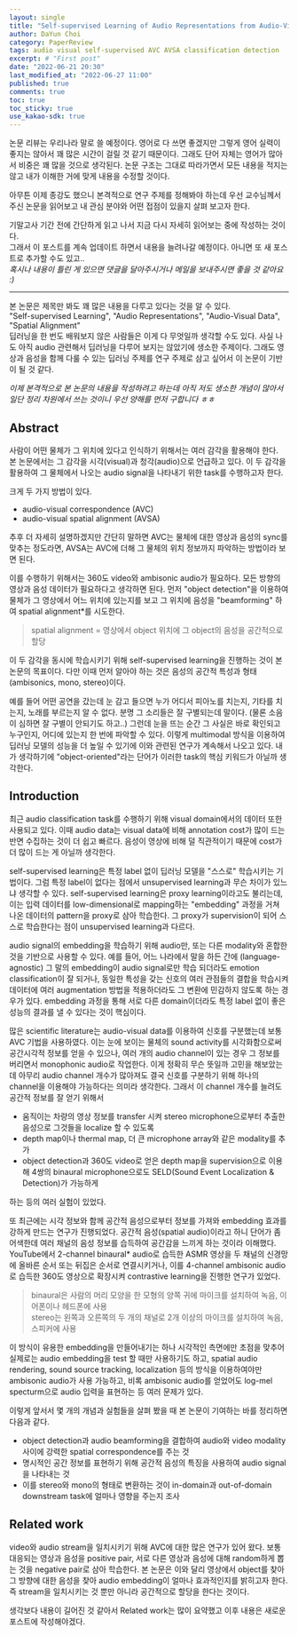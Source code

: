 ```yaml
---
layout: single
title: "Self-supervised Learning of Audio Representations from Audio-Visual Data using Spatial Alignment (1)"
author: DaYun Choi
category: PaperReview
tags: audio visual self-supervised AVC AVSA classification detection
excerpt: # "First post"
date: "2022-06-21 20:30"
last_modified_at: "2022-06-27 11:00"
published: true
comments: true
toc: true
toc_sticky: true
use_kakao-sdk: true
---
```


논문 리뷰는 우리나라 말로 쓸 예정이다. 영어로 다 쓰면 좋겠지만 그렇게 영어 실력이 좋지는 않아서 꽤 많은 시간이 걸릴 것 같기 때문이다. 그래도 단어 자체는 영어가 많아서 비중은 꽤 많을 것으로 생각된다. 논문 구조는 그대로 따라가면서 모든 내용을 적지는 않고 내가 이해한 거에 맞게 내용을 수정할 것이다.

아무튼 이제 종강도 했으니 본격적으로 연구 주제를 정해봐야 하는데 우선 교수님께서 주신 논문을 읽어보고 내 관심 분야와 어떤 접점이 있을지 살펴 보고자 한다.

기말고사 기간 전에 간단하게 읽고 나서 지금 다시 자세히 읽어보는 중에 작성하는 것이다.  
그래서 이 포스트를 계속 업데이트 하면서 내용을 늘려나갈 예정이다. 아니면 또 새 포스트로 추가할 수도 있고..  
_혹시나 내용이 틀린 게 있으면 댓글을 달아주시거나 메일을 보내주시면 좋을 것 같아요 :)_

---

본 논문은 제목만 봐도 꽤 많은 내용을 다루고 있다는 것을 알 수 있다.  
"Self-supervised Learning", "Audio Representations", "Audio-Visual Data", "Spatial Alignment"  
딥러닝을 한 번도 배워보지 않은 사람들은 이게 다 무엇일까 생각할 수도 있다. 사실 나도 아직 audio 관련해서 딥러닝을 다루어 보지는 않았기에 생소한 주제이다. 그래도 영상과 음성을 함께 다룰 수 있는 딥러닝 주제를 연구 주제로 삼고 싶어서 이 논문이 기반이 될 것 같다.

_이제 본격적으로 본 논문의 내용을 작성하려고 하는데 아직 저도 생소한 개념이 많아서 일단 정리 차원에서 쓰는 것이니 우선 양해를 먼저 구합니다 ㅎㅎ_

## Abstract
사람이 어떤 물체가 그 위치에 있다고 인식하기 위해서는 여러 감각을 활용해야 한다.  
본 논문에서는 그 감각을 시각(visual)과 청각(audio)으로 언급하고 있다. 이 두 감각을 활용하여 그 물체에서 나오는 audio signal을 나타내기 위한 task를 수행하고자 한다.

크게 두 가지 방법이 있다.
- audio-visual correspondence (AVC)
- audio-visual spatial alignment (AVSA)

추후 더 자세히 설명하겠지만 간단히 말하면 AVC는 물체에 대한 영상과 음성의 sync를 맞추는 정도라면, AVSA는 AVC에 더해 그 물체의 위치 정보까지 파악하는 방법이라 보면 된다.

이를 수행하기 위해서는 360도 video와 ambisonic audio가 필요하다. 모든 방향의 영상과 음성 데이터가 필요하다고 생각하면 된다. 먼저 "object detection"을 이용하여 물체가 그 영상에서 어느 위치에 있는지를 보고 그 위치에 음성을 "beamforming" 하여 spatial alignment*를 시도한다.  
> spatial alignment = 영상에서 object 위치에 그 object의 음성을 공간적으로 할당  

이 두 감각을 동시에 학습시키기 위해 self-supervised learning을 진행하는 것이 본 논문의 목표이다. 다만 이때 먼저 알아야 하는 것은 음성의 공간적 특성과 형태(ambisonics, mono, stereo)이다.

예를 들어 어떤 공연을 갔는데 눈 감고 들으면 누가 어디서 피아노를 치는지, 기타를 치는지, 노래를 부르는지 알 수 없다. 분명 그 소리들은 잘 구별되는데 말이다. (물론 소음이 심하면 잘 구별이 안되기도 하고..) 그런데 눈을 뜨는 순간 그 사실은 바로 확인되고 누구인지, 어디에 있는지 한 번에 파악할 수 있다. 이렇게 multimodal 방식을 이용하여 딥러닝 모델의 성능을 더 높일 수 있기에 이와 관련된 연구가 계속해서 나오고 있다. 내가 생각하기에 "object-oriented"라는 단어가 이러한 task의 핵심 키워드가 아닐까 생각한다.

## Introduction
최근 audio classification task를 수행하기 위해 visual domain에서의 데이터 또한 사용되고 있다. 이때 audio data는 visual data에 비해 annotation cost가 많이 드는 반면 수집하는 것이 더 쉽고 빠르다. 음성이 영상에 비해 덜 직관적이기 때문에 cost가 더 많이 드는 게 아닐까 생각한다.

self-supervised learning은 특정 label 없이 딥러닝 모델을 "스스로" 학습시키는 기법이다. 그럼 특정 label이 없다는 점에서 unsupervised learning과 무슨 차이가 있느냐 생각할 수 있다. self-supervised learning은 proxy learning이라고도 불리는데, 이는 입력 데이터를 low-dimensional로 mapping하는 "embedding" 과정을 거쳐 나온 데이터의 pattern을 proxy로 삼아 학습한다. 그 proxy가 supervision이 되어 스스로 학습한다는 점이 unsupervised learning과 다르다.

audio signal의 embedding을 학습하기 위해 audio만, 또는 다른 modality와 혼합한 것을 기반으로 사용할 수 있다. 예를 들어, 어느 나라에서 말을 하든 간에 (language-agnostic) 그 말의 embedding이 audio signal로만 학습 되더라도 emotion classification이 잘 되거나, 동일한 특성을 갖는 신호의 여러 관점들의 결합을 학습시켜 데이터에 여러 augmentation 방법을 적용하더라도 그 변환에 민감하지 않도록 하는 경우가 있다. embedding 과정을 통해 서로 다른 domain이더라도 특정 label 없이 좋은 성능의 결과를 낼 수 있다는 것이 핵심이다.

많은 scientific literature는 audio-visual data를 이용하여 신호를 구분했는데 보통 AVC 기법을 사용하였다. 이는 눈에 보이는 물체의 sound activity를 시각화함으로써 공간시각적 정보를 얻을 수 있으나, 여러 개의 audio channel이 있는 경우 그 정보를 버리면서 monophonic audio로 작업한다. 이게 정확히 무슨 뜻일까 고민을 해보았는데 아무리 audio channel 개수가 많아져도 결국 신호를 구분하기 위해 하나의 channel을 이용해야 가능하다는 의미라 생각한다. 그래서 이 channel 개수를 늘려도 공간적 정보를 잘 얻기 위해서
- 움직이는 차량의 영상 정보를 transfer 시켜 stereo microphone으로부터 추출한 음성으로 그것들을 localize 할 수 있도록
- depth map이나 thermal map, 더 큰 microphone array와 같은 modality를 추가
- object detection과 360도 video로 얻은 depth map을 supervision으로 이용해 4쌍의 binaural microphone으로도 SELD(Sound Event Localization & Detection)가 가능하게

하는 등의 여러 실험이 있었다.

또 최근에는 시각 정보와 함께 공간적 음성으로부터 정보를 가져와 embedding 효과를 강하게 만드는 연구가 진행되었다. 공간적 음성(spatial audio)이라고 하니 단어가 좀 어색한데 여러 채널의 음성 정보를 습득하여 공간감을 느끼게 하는 것이라 이해했다.  
YouTube에서 2-channel binaural* audio로 습득한 ASMR 영상을 두 채널의 신경망에 올바른 순서 또는 뒤집은 순서로 연결시키거나, 이를 4-channel ambisonic audio로 습득한 360도 영상으로 확장시켜 contrastive learning을 진행한 연구가 있었다.  
> binaural은 사람의 머리 모양을 한 모형의 양쪽 귀에 마이크를 설치하여 녹음, 이어폰이나 헤드폰에 사용  
> stereo는 왼쪽과 오른쪽의 두 개의 채널로 2개 이상의 마이크를 설치하여 녹음, 스피커에 사용

이 방식이 유용한 embedding을 만들어내기는 하나 시각적인 측면에만 초점을 맞추어 실제로는 audio embedding을 test 할 때만 사용하기도 하고, spatial audio rendering, sound source tracking, localization 등의 방식을 이용하여야만 ambisonic audio가 사용 가능하고, 비록 ambisonic audio를 얻었어도 log-mel specturm으로 audio 입력을 표현하는 등 여러 문제가 있다.

이렇게 앞서서 몇 개의 개념과 실험들을 살펴 봤을 때 본 논문이 기여하는 바를 정리하면 다음과 같다.
- object detection과 audio beamforming을 결합하여 audio와 video modality 사이에 강력한 spatial correspondence를 주는 것
- 명시적인 공간 정보를 표현하기 위해 공간적 음성의 특징을 사용하여 audio signal을 나타내는 것
- 이를 stereo와 mono의 형태로 변환하는 것이 in-domain과 out-of-domain downstream task에 얼마나 영향을 주는지 조사

## Related work
video와 audio stream을 일치시키기 위해 AVC에 대한 많은 연구가 있어 왔다. 보통 대응되는 영상과 음성을 positive pair, 서로 다른 영상과 음성에 대해 random하게 뽑는 것을 negative pair로 삼아 학습한다. 본 논문은 이와 달리 영상에서 object를 찾아 그 방향에 대한 음성을 찾아 audio embedding이 얼마나 효과적인지를 밝히고자 한다. 즉 stream을 일치시키는 것 뿐만 아니라 공간적으로 할당을 한다는 것이다.

생각보다 내용이 길어진 것 같아서 Related work는 많이 요약했고 이후 내용은 새로운 포스트에 작성해야겠다.